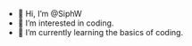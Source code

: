 - 👋 Hi, I’m @SiphW
- 👀 I’m interested in coding.
- 🌱 I’m currently learning the basics of coding.
<!---
SiphW/SiphW is a ✨ special ✨ repository because its `README.md` (this file) appears on your GitHub profile.
You can click the Preview link to take a look at your changes.
--->
